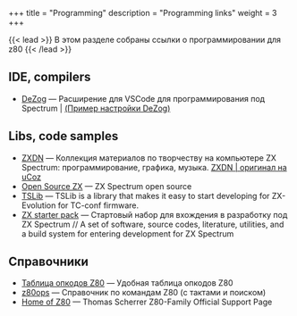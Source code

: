 +++
title = "Programming"
description = "Programming links"
weight = 3
+++

{{< lead >}}
В этом разделе собраны ссылки о программировании для z80
{{< /lead >}}

## IDE, compilers
* [DeZog](https://github.com/maziac/DeZog) — Расширение для VSCode для программирования под Spectrum | [(Пример настройки DeZog)](https://github.com/maziac/z80-sample-program)
## Libs, code samples
* [ZXDN](http://alexanderk.ru/zxdn/) — Коллекция материалов по творчеству на компьютере ZX Spectrum: программирование, графика, музыка. [ZXDN | оригинал на uCoz](http://zxdn.narod.ru/)
* [Open Source ZX](http://opensourcezx.untergrund.net/index.html) — ZX Spectrum open source
* [TSLib](https://github.com/DeadlyKom/TSLib) — TSLib is a library that makes it easy to start developing for ZX-Evolution for TC-conf firmware.
* [ZX starter pack](https://github.com/errorcalc/zx_starter_pack) — Стартовый набор для вхождения в разработку под ZX Spectrum // A set of software, source codes, literature, utilities, and a build system for entering development for ZX Spectrum
## Справочники
* [Таблица опкодов Z80](https://clrhome.org/table/) — Удобная таблица опкодов Z80
* [z80ops](https://vtrd.in/z80ops.html) — Справочник по командам Z80 (с тактами и поиском)
* [Home of Z80](http://www.z80.info/) — Thomas Scherrer Z80-Family Official Support Page
